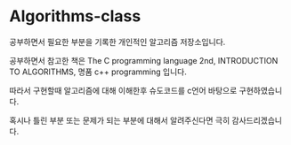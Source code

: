 # Algorithms-class
공부하면서 필요한 부분을 기록한 개인적인 알고리즘 저장소입니다.

공부하면서 참고한 책은 The C programming language 2nd, INTRODUCTION TO ALGORITHMS, 명품 c++ programming 입니다.

따라서 구현할때 알고리즘에 대해 이해한후 슈도코드를 c언어 바탕으로 구현하였습니다.

혹시나 틀린 부분 또는 문제가 되는 부분에 대해서 알려주신다면 극히 감사드리겠습니다.

